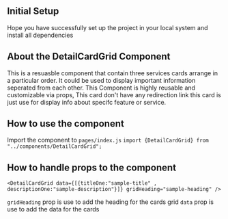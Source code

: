 ## Initial Setup

Hope you have successfully set up the project in your local system and install all dependencies

## About the DetailCardGrid Component

This is a resuasble component that contain three services cards arrange in a particular order. It could be used to display important information seperated from each other. This Component is highly reusable and customizable via props, This card don't have any redirection link this card is just use for display info about specifc feature or service.

## How to use the component

Import the component to `pages/index.js`
`import {DetailCardGrid} from "../components/DetailCardGrid";`

## How to handle props to the component

```
<DetailCardGrid data={[{titleOne:"sample-title" , descriptionOne:"sample-description"}]} gridHeading="sample-heading" />
```
`gridHeading` prop is use to add the heading for the cards grid
`data` prop is use to add the data for the cards 